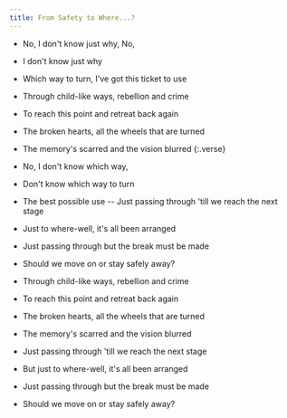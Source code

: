 ```yaml
---
title: From Safety to Where...?
---
```

- No, I don't know just why, No,
- I don't know just why
- Which way to turn, I've got this ticket
to use
- Through child-like ways, rebellion and crime
- To reach this point
and retreat back again
- The broken hearts, all the wheels
that are turned
- The memory's scarred
and the vision blurred
{:.verse}

- No, I don't know which way,
- Don't know which way to turn
- The best possible use -- Just passing
through 'till we reach the next stage
- Just to where-well, it's all been arranged
- Just passing through
but the break must be made
- Should we move on
or stay safely away?
- Through child-like ways, rebellion and crime
- To reach this point
and retreat back again
- The broken hearts, all the wheels
that are turned
- The memory's scarred
and the vision blurred
- Just passing through
'till we reach the next stage
- But just to where-well, it's all been arranged
- Just passing through
but the break must be made
- Should we move on
or stay safely away?



